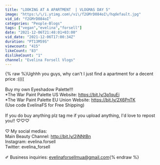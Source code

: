 ```yaml
---
title: "LOOKING AT A APARTMENT  | VLOGMAS DAY 5"
image: "https:\/\/i.ytimg.com\/vi\/f2GMrD084oI\/hqdefault.jpg"
vid_id: "f2GMrD084oI"
categories: "People-Blogs"
tags: ["vegan","evelina","forsell"]
date: "2021-12-06T21:48:01+03:00"
vid_date: "2021-12-06T17:00:34Z"
duration: "PT13M59S"
viewcount: "415"
likeCount: "83"
dislikeCount: "1"
channel: "Evelina Forsell Vlogs"
---
```

{% raw %}Ughhh you guys, why can't I just find a apartment for a decent price :((((<br /><br />Buy my own Eyeshadow Palette!!!<br />*The War Paint Palette US Website: <a rel="nofollow" target="blank" href="https://bit.ly/3p1quEi">https://bit.ly/3p1quEi</a><br />*The War Paint Palette EU Union Website: <a rel="nofollow" target="blank" href="https://bit.ly/2X6PnTK">https://bit.ly/2X6PnTK</a><br />(Use code EvelinaFS for Free Shipping)<br /><br />If you do buy anything plz tag me if you upload anything, I'd love to repost you!! ♡♡♡<br /><br />♡ My social medias:<br />Main Beauty Channel: <a rel="nofollow" target="blank" href="http://bit.ly/2jNNtBn">http://bit.ly/2jNNtBn</a><br />Instagram: evelina.forsell<br />Twitter: evelina_forsell<br /><br />✐ Business inquiries: evelinaforsellmua@gmail.com{% endraw %}
